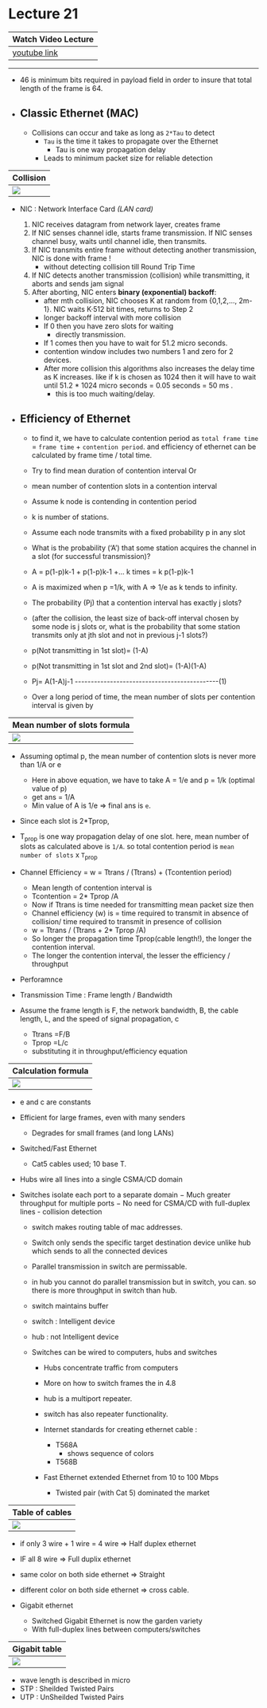 # Lecture 21

|Watch Video Lecture|
|---|
|[youtube link](https://youtu.be/tcr3PMsWhSA)|

---

- 46 is minimum bits required in payload field in order to insure that total length of the frame is 64.

- ## Classic Ethernet (MAC)
	- Collisions can occur and take as long as `2*Tau` to detect
		- `Tau` is the time it takes to propagate over the Ethernet
			- Tau is one way propagation delay
		- Leads to minimum packet size for reliable detection
	
|Collision|
|---|
|![](./assets/collision_diagram.png)|

	
- NIC : Network Interface Card *(LAN card)*
	1. NIC receives datagram from network layer, creates frame
	2. If NIC senses channel idle, starts frame transmission. If NIC senses channel busy, waits until channel idle, then transmits.
	3. If NIC transmits entire frame without detecting another transmission, NIC is done with frame !
		- without detecting collision till Round Trip Time
	4. If NIC detects another transmission (collision) while transmitting, it aborts and sends jam signal
	5. After aborting, NIC enters **binary (exponential) backoff**:
		- after mth collision, NIC chooses K at random from {0,1,2,..., 2m-1}. NIC waits K·512 bit times, returns to Step 2
		- longer backoff interval with more collision
		- If 0 then you have zero slots for waiting
			- directly transmission.
		- If 1 comes then you have to wait for 51.2 micro seconds.
		- contention window includes two numbers 1 and zero for 2 devices.
		- After more collision this algorithms also increases the delay time as K increases. like if k is chosen as 1024 then it will have to wait until 51.2 * 1024 micro seconds = 0.05 seconds = 50 ms .
			- this is too much waiting/delay.
	
- ## Efficiency of Ethernet
	- to find it, we have to calculate contention period as  `total frame time` = `frame time` + `contention period`. and efficiency of ethernet can be calculated by frame time / total time.
	- Try to find mean duration of contention interval Or
	- mean number of contention slots in a contention interval
	- Assume k node is contending in contention period
	- k is number of stations.
	- Assume each node transmits with a fixed probability p in any slot
	- What is the probability (‘A’) that some station acquires the channel in a slot (for successful transmission)?
	- A = p(1-p)k-1 + p(1-p)k-1 +... k times = k p(1-p)k-1
	- A is maximized when p =1/k, with A => 1/e as k tends to infinity.
	
	- The probability (Pj) that a contention interval has exactly j slots?
	-  (after the collision, the least size of back-off interval chosen by some node is j slots or, what is the probability that some station transmits only at jth slot and not in previous j-1 slots?)
	- p(Not transmitting in 1st slot)= (1-A)
	- p(Not transmitting in 1st slot and 2nd slot)= (1-A)(1-A)
	- Pj= A(1-A)j-1 ---------------------------------------------(1)
	- Over a long period of time, the mean number of slots per contention interval is given by
	
|Mean number of slots formula|
|---|
|![](./assets/mean_number_of_slots_formula.png)|
		
- Assuming optimal p, the mean number of contention slots is never more than 1/A or e
	- Here in above equation, we have to take A = 1/e and p = 1/k (optimal value of p)
	- get ans = 1/A
	- Min value of A is 1/e => final ans is `e`.

- Since each slot is 2*Tprop, 
- T<sub>prop</sub> is one way propagation delay of one slot. here, mean number of slots as calculated above is `1/A`. so total contention period is `mean number of slots` x `T`<sub>prop</sub>
- Channel Efficiency = w = Ttrans / (Ttrans) + (Tcontention period)
	- Mean length of contention interval is
	- Tcontention = 2* Tprop /A
	- Now if Ttrans is time needed for transmitting mean packet size then
	- Channel efficiency (w) is = time required to transmit in absence of collision/ time required to transmit in presence of collision
	- w = Ttrans / (Ttrans + 2* Tprop /A)
	- So longer the propagation time Tprop(cable length!), the longer the contention interval.
	- The longer the contention interval, the lesser the efficiency / throughput

- Perforamnce


- Transmission Time : Frame length / Bandwidth
- Assume the frame length is F, the network bandwidth, B, the cable length, L, and the speed of signal propagation, c
	- Ttrans =F/B 
	- Tprop =L/c
	- substituting it in throughput/efficiency equation
	
|Calculation formula|
|---|
|![](./assets/performance_calculation.png)|

- e and c are constants


- Efficient for large frames, even with many senders 
	- Degrades for small frames (and long LANs)

- Switched/Fast Ethernet
	-  Cat5 cables used; 10 base T.
- Hubs wire all lines into a single CSMA/CD domain
- Switches isolate each port to a separate domain
	− Much greater throughput for multiple ports
	− No need for CSMA/CD with full-duplex lines
		- collision detection
	
	- switch makes routing table of mac addresses.
	- Switch only sends the specific target destination device unlike hub which sends to all the connected devices
	- Parallel transmission in switch are permissable.
	- in hub you cannot do parallel transmission but in switch, you can. so there is more throughput in switch than hub.
	- switch maintains buffer
	-  switch : Intelligent device
	-  hub : not Intelligent device
	
	- Switches can be wired to computers, hubs and switches
		- Hubs concentrate traffic from computers
		- More on how to switch frames the in 4.8
		
		- hub is a multiport repeater.
		- switch has also repeater functionality.
		
		- Internet standards for creating ethernet cable : 
			- T568A
				- shows sequence of colors
			- T568B
		- Fast Ethernet extended Ethernet from 10 to 100 Mbps 
			- Twisted pair (with Cat 5) dominated the market
 
|Table of cables|
|---|
|![](./assets/ethernet_cable_table.png)|

- if only 3 wire + 1 wire = 4 wire => Half duplex ethernet
- IF all 8 wire  => Full duplix ethernet

- same color on both side ethernet => Straight
- different color on both side ethernet => cross cable.

- Gigabit ethernet
	- Switched Gigabit Ethernet is now the garden variety
	- With full-duplex lines between computers/switches

|Gigabit table|
|---|
|![](./assets/gigabit_table.png.png)|
	
- wave length is described in micro
- STP : Sheilded Twisted Pairs
- UTP : UnSheilded Twisted Pairs